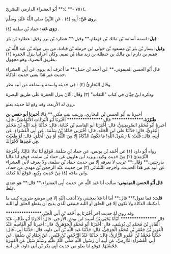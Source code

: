٧٥١٤ -** ٤:** أَبُو العشراء الدارمي البَصْرِيّ.

**روى عَنْ:** أَبِيهِ (٤) ، عَنِ النَّبِيِّ صلى اللَّهُ عَلَيْهِ وسَلَّمَ.

**رَوَى عَنه:** حماد بْن سلمة (٤) .

**قِيلَ:** اسمه أسامة بْن مالك بْن قهطم،** وقيل:** عطارد بْن برز وقيل: عطارد بْن بلز.

**وقيل:** يسار بْن بلز بْن مسعود بْن خولي ابن حرملة بْن قتادة، من بني مولة بْن عَبد اللَّه بْن فقيم بن دارم ابن مالك بن حنظلة بن زيد مناة بْن تميم. وكان أعرابيا ينزل الحفرة (١) بطريق البصرة، وهو مجهول.

قال أَبُو الحسن الميموني،** عَن أحمد بْن حنبل:** ما أعرف أنه يروى عَن أَبِي العشراء حديث غير هَذَا يعني حديث الذكاة.

وقَال البُخارِيُّ (٢) : فِي حديثه واسمه وسماعه من أبيه نظر.

وذكره ابنُ حِبَّان في كتاب "الثقات" (٣) وَقَال: كَانَ ينزل الحفرة عَلَى طريق البصرة.

روى له الأربعة، وقد وقع لنا حديثه بعلو.

أخبرنا به أَبُو الحسن بْن البخاري، وزينب بنت مكي،** قالا:**أخبرنا أبو حفص بن طَبَرْزَذَ،**************** قال:**************** أَخْبَرَنَا أَبُو الْبَرَكَاتِ الأَنْمَاطِيُّ، قال: أخبرنا أَبُو مُحَمَّدٍ الصَّرِيفِينِيُّ، قال: أَخْبَرَنَا أبو القاسم بْن حُبَابَةَ، قال: حَدَّثَنَا عَبد اللَّهِ بْنُ مُحَمَّدٍ الْبَغَوِيُّ، قال: حَدَّثَنَا علي ابن الْجَعْدِ، قال: أَخْبَرَنِي حَمَّادُ بْنُ سَلَمَةَ، عَن أَبِي الْعُشَرَاءِ، عَن أَبِيهِ، قال: قُلْتُ: يَا رَسُولَ اللَّهِ! مَا تَكُونُ الذَّكَاةُ إِلا مِنَ اللَّبَّةِ أَوْ مِنَ الْحَلْقِ. قال: لَوْ طَعَنْتَ فِي فَخِذِهَا لأَجْزَأَكَ.

رواه أَبُو داود (١) عن أَحْمَد بْن يونس، عن حماد بْنِ سَلَمَةَ، فَوَقَعَ لَنَا بَدَلا عَالِيًا. وأَخْرَجَهُ التِّرْمِذِيّ (٢) مِنْ حَدِيثِ وكيع، ويزيد ابن هارون عَن حماد بْن سلمة، فوقع لنا عاليا بدرجتين،** وَقَال:** غريب لا نعرفه إلا من حديث حماد بْن سلمة، ولا يعرف لأبي العشراء عَن أبيه غير هَذَا الحديث. وأخرجه النَّسَائي (٣) من حديث عَبْد الرحمن بْن مهدي عن حماد، وابن ماجه (٤) مِنْ حَدِيثِ وكِيعٍ، فَوَقَعَ لَنَا كذلك.

**قال أَبُو الحسن الميموني:** سألت أبا عَبد اللَّهِ عن حديث أَبِي العشراء،** قال:** هو عندي غلط.

**قلت:** فما تقول؟** قال:** أما أنا فلا يعجبني ولا أذهب إِلَيْهِ إلا فِي موضع ضرورة كيف ما أمكنتك الذكاة ولا تكون إلا فِي الحلق أو اللبة فينبغي للذي يذبح أن يقطع الحلق أو اللبة.

وقد روي لَهُ حديث آخر.أَخْبَرَنَا بِهِ أَحْمَد بْن أَبي الْخَيْرِ،**************** قال:**************** أَنْبَأَنَا يَحْيَى بْنُ أسعد ابن بوش الأزجي، قال: أَخْبَرَنَا أَبُو طَالِبٍ عَبْدُ الْقَادِرِ بْنُ مُحَمَّدِ بْن يُوسُف، قال: أَخْبَرَنَا أَبُو مُحَمَّدٍ الْجَوْهَرِيُّ، قال: أخبرنا أَبُو الْقَاسِمِ عَبْدُ الْعَزِيزِ بْنُ جَعْفَرِ بْنِ مُحَمَّدٍ الْخِرَقِيُّ، قال: حَدَّثَنَا عَبد اللَّهِ بْن أَبي داود، قال: حَدَّثَنَا أَبِي، قال: حَدَّثَنَا مُحَمَّدُ بْنُ عَمْرو الرَّازِيُّ، قال: حَدَّثَنَا عَبْدُ الرَّحْمَنِ بْنُ قَيْسٍ، عَنْ حَمَّادِ بْنِ سَلَمَةَ، عَن أَبِي الْعُشَرَاءِ الدَّارِمِيِّ، عَن أَبِيهِ أن رَسُول اللَّهِ صَلَّى اللَّهُ عَلَيْهِ وسَلَّمَ سُئِلَ عَنِ الْعَتِيرَةِ فَحَسَّنَهَا. فوقع لنا بعلو من حديث أَبِي بكر بْن أَبي داود، عَن أبيه.